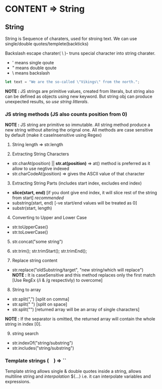 # CONTENT => String

## String 
String is Sequence of charaters, used for stroing text. We can use single/double quotes/templete(backticks)

Backslash escape charater( \ )- truns special character into string charater.
- \' means single qoute
- \"  means double qoute
- \\ means backslash

``` js
let text = "We are the so-called \"Vikings\" from the north.";
```

**NOTE :** JS strings are primitive values, created from literals, but string also can be defined as objects using new keyword. But string obj can produce unexpected results, so *use string litterals*.

### JS string methods (JS also counts position from 0)

**NOTE :** JS string are primitive so immutable. All string method produce a new string without altering the orignal one. All methods are case sensitive by default (make it caseInsensitive using Regex)

1. String length => str.length 


2. Extracting String Characters
- str.charAt(position) || **str.at(position)** => at() method is preferred as it allow to use negtive indexed
- str.charCodeAt(position) => gives the ASCII value of that character

3. Extracting String Parts (includes start index, excludes end index)
- **slice(start, end)**            [if you dont give end index, it will slice rest of the string from start] *recommended*
- substring(start, end)            [-ve start/end values will be treated as 0]
- substr(start, length)            

4. Converting to Upper and Lower Case
- str.toUpperCase()
- str.toLowerCase()

5. str.concat("some string")

6. str.trim(); str.trimStart(); str.trimEnd();

7. Replace string content
- str.replace("oldSubstring/target", "new string/which will replace")  
**NOTE :** It is caseSensitive and this method replaces only the first match [Use RegEx (/i & /g respectivly) to overcome]

8. String to array
- str.split(",") [split on comma]
- str.split(" ")  [split on space]
- str.split("")  [returned array will be an array of single characters]

**NOTE :** If the separator is omitted, the returned array will contain the whole string in index [0].

9. string search
- str.indexOf("string/substring")
- str.includes("string/substring")


### Template strings ( ` ` ) => ``

Template string allows single & double quotes inside a string, allows multiline string and *interpolation* ${...} i.e. it can interpolate variables and expressions.
